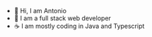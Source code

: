 - 👋 Hi, I am Antonio
- 👀 I am a full stack web developer
- ☕ I am mostly coding in Java and Typescript
